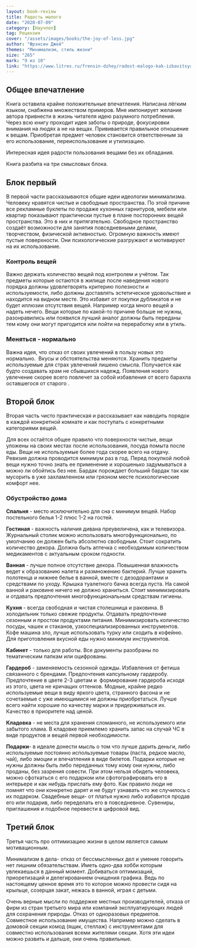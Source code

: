 ```yaml
---
layout: book-review
title: Радость малого
date: "2020-07-09"
category: [Научпоп]
tag: Рецензия
cover: "/assets/images/books/the-joy-of-less.jpg"
author: "Фрэнсин Джей"
themes: "Минимализм, стиль жизни"
size: "265"
mark: "9 из 10"
link: "https://www.litres.ru/frensin-dzhey/radost-malogo-kak-izbavitsya-ot-hlama-privesti-sebya-v-poryadok-i-nachat-zhit/chitat-onlayn/"
---
```

## Общее впечатление
Книга оставила крайне положительные впечатления. Написана лёгким языком, снабжена множеством примеров. Мне импонирует желание автора привнести в жизнь читателя идею разумного потребления. Через всю книгу проходит идея заботы о природе, фокусировки внимания на людях а не на вещах. Прививается правильное отношение к вещам. Приобретая предмет человек становится ответственным за его использование, переиспользование и утилизацию. 

Интересная идея радости пользования вещами без их обладания.

Книга разбита на три смысловых блока.

## Блок первый
В первой части рассказываются общие идеи идеологии минимализма. Человеку нравятся чистые и свободные пространства. По этой причине все рекламные буклеты по продаже кухонных гарнитуров, мебели или квартир показывают практически пустые в плане посторонних вещей пространства. Это в них и притягательно. Свободное пространство создаёт возможности для занятия повседневными делами, творчеством, физической активностью. Огромную важность имеют пустые поверхности. Они психологические разгружают и мотивируют на их использование. 

### Контроль вещей

Важно держать количество вещей под контролем и учётом. Так предметы которые остаются в жилище после наведения нового порядка должны удовлетворять критерию полезности и используемости, либо должны доставлять эстетическое удовольствие и находится на видном месте. Это избавит от покупки дубликатов и не будет иллюзии отсутствия вещей. Например когда много вещей а надеть нечего.
Вещи которые по какой-то причине больше не нужны, разонравились или появился лучший аналог должны быть переданы тем кому они могут пригодится или пойти на переработку или в утиль.

### Меняться - нормально
Важна идея, что отказ от своих увлечений в пользу новых это нормально.  Вкусы и обстоятельства меняются. Хранить предметы используемые для страх увлечений лишено смысла. Получается как будто создавать храм не сбывшихся надежд. Появления нового увлечение скорее всего повлечет за собой избавления от всего барахла оставшегося от старого .

## Второй блок

Вторая часть чисто практическая и рассказывает как наводить порядок в каждой конкретной комнате и как поступать с конкретными категориями вещей.

Для всех остаётся общее правило что поверхности чистые, вещи уложены на своих местах после использования, посуда помыта после еды. Вещи не используемые более года скорее всего на отдачу. Ревизия должна проводится минимум раз в год. Перед покупкой любой вещи нужно точно знать ее применение и хорошенько задумываться а можно ли обойтись без нее. Бардак порождает больший бардак так как мусорить в уже захламленном или грязном месте психологические комфорт нее.

### Обустройство дома

**Спальня** - место исключительно для сна с минимум вещей. Набор постельного белья 1-2 плюс 1-2 на гостей.
 

**Гостиная** - важность наличия дивана преувеличена, как и телевизора. Журнальный столик можно использовать многофункционально, по умолчанию он должен быть абсолютно свободным. Стоит сократить количество декора. Должна быть аптечка с необходимым количеством медикаментов с актуальным сроком годности.

**Ванная** - лучше полное отсутствие декора. Повышенная влажность ведет к образованию налета и размножению бактерий. Лучше хранить полотенца и нижнее белье в ванной, вместе с дезодорантами и средствами по уходу. Крышка туалетного бачка всегда пуста. На самой ванной и раковине ничего не должно храниться. Стоит минимизировать и отдавать предпочтения многофункциональным средствам гигиены.

**Кухня** - всегда свободная и чистая столешница и раковина. В холодильник только свежие продукты. Отдавать предпочтение сезонным и простом продуктами питания. Минимизировать количество посуды, чашек и стаканов, узкоспециализированных инструментов. Кофе машина зло, лучше использовать турку или сходить в кофейню. Для приготовления вкусной еды нужно минимум инструментов.

**Кабинет** - только для работы. Все документы разобраны по тематическим папкам или оцифрованы.

**Гардероб** - заменяемость сезонной одежды. Избавления от фетиша связанного с брендами. Предпочтения капсульному гардеробу. Предпочтение в цвете 2-3 цветам и  формирование гардероба исходя из этого, цвета не кричащих оттенков. Модные, крайне редко используемые вещи в виду яркого цвета, странного фасона и не сочетаемые с уже имеющимися не должны приобретаться. Лучше всего найти хорошие по качеству марки и придерживаться их. Качество в приоритете над ценой.

**Кладовка** - не места для хранения сломанного, не используемого или забытого хлама. В кладовке приемлемо хранить запас на случай ЧС в виде продуктов и вещей первой необходимости.

**Подарки**- в идеале донести мысль о том что лучше дарить деньги, либо используемые постоянно используемые товары (паста, редкое масло, чай), либо эмоции и впечатления в виде билетов. Подарки которые не нужны должны быть либо переданных тому кому они нужны, либо проданы, без зазрения совести. При этом нельзя обидеть человека, можно сфоткаться с его подарком или сфотографировать его в интерьере и как нибудь прислать ему фото. Как правило люди не помнят что они конкретно дарят и не будут узнавать что же случилось с их подарком.
Свадебные вещи- от платья нужно либо избавится продав его или подарив, либо переделать его в повседневное. Сувениры, приглашения и подобное перевести в цифровой вид.

## Третий блок

Третья часть про оптимизацию жизни в целом является самым мотивационным.

Минимализм в дела- отказ от бессмысленных дел и умение говорить нет лишним обязательствам. Иметь одно-два хобби которым увлекаешься в данный момент. Добиваться оптимизаций, приоретизаций и делегированием очищения графика. Ведь по настоящему ценное время это то которое можно провести сидя на крыльце, созерцая закат, нежась в ванной, играя с детьми.

Очень верные мысли по поддержке местных производителей, отказа от фирм из стран третьего мира или компаний эксплуатирующих людей для сохранения природы. Отказ от одноразовых предметов. Совместное использование имущества. Например можно сделать в домовой секции комод (ящик, стеллаж) с инструментами для совместно использования всеми жителями секции. Хотя эти идеи можно развить и дальше, они очень правильные.